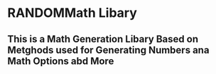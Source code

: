 # RANDOMMath Libary

## This is a Math Generation Libary Based on Metghods used for Generating Numbers ana Math Options abd More
